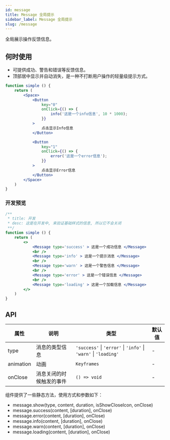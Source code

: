 ```yaml
---
id: message
title: Message 全局提示
sidebar_label: Message 全局提示
slug: /message
---
```


全局展示操作反馈信息。

## 何时使用

- 可提供成功、警告和错误等反馈信息。
- 顶部居中显示并自动消失，是一种不打断用户操作的轻量级提示方式。


```jsx live
function simple () {
    return (
        <Space>
            <Button
                key="0"
                onClick={() => {
                    info('这是一个info信息', 10 * 1000);
                }}
            >
                点击显示Info信息
            </Button>

            <Button
                key="1"
                onClick={() => {
                    error('这是一个error信息');
                }}
            >
                点击显示Error信息
            </Button>
        </Space>
    )
}

```

### 开发预览

```jsx live
/**
 * title: 开发
 * desc: 这是在开发中, 来验证基础样式的信息, 所以它不会关闭
 **/
function simple () {
    return (
        <>
            <Message type='success' > 这是一个成功信息 </Message>
            <br />
            <Message type='info' > 这是一个提示消息 </Message>
            <br />
            <Message type='warn' > 这是一个警告信息 </Message>
            <br />
            <Message type='error' > 这是一个错误信息 </Message>
            <br />
            <Message type='loading' > 这是一个加载信息 </Message>
        </>
    )
}

```

## API 

| 属性       | 说明                     | 类型                   | 默认值
|-----      |------                   |------                 |------------
|type      | 消息的类型信息             |  `'success'` \| `'error'` \| `'info'` \| `'warn'` \| `'loading'` | - 
|animation | 动画                      | `Keyframes`           | -
|onClose   | 消息关闭的时候触发的事件     | `() => void`          | -

组件提供了一些静态方法，使用方式和参数如下：

- message.show(type, content, duration, isShowCloseIcon, onClose)
- message.success(content, [duration], onClose)
- message.error(content, [duration], onClose)
- message.info(content, [duration], onClose)
- message.warn(content, [duration], onClose)
- message.loading(content, [duration], onClose)
